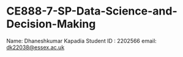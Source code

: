 # CE888-7-SP-Data-Science-and-Decision-Making
Name: Dhaneshkumar Kapadia
Student ID : 2202566
email: dk22038@essex.ac.uk
